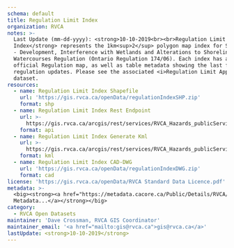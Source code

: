 ```yaml
---
schema: default
title: Regulation Limit Index
organization: RVCA
notes: >-
  Last Update (mm-dd-yyyy): <strong>10-10-2019<br><br>Regulation Limit
  Index</strong> represents the 1km<sup>2</sup> polygon map index for Section 28
  - Development, Interference with Wetlands and Alterations to Shorelines and
  Watercourses Regulation (Ontario Regulation 174/06). Each index has an
  official Regulation map, as well as table metadata showing the last five
  regulation updates. Please see the associated <i>Regulation Limit Approved</i>
  dataset.
resources:
  - name: Regulation Limit Index Shapefile
    url: 'https://gis.rvca.ca/openData/regulationIndexSHP.zip'
    format: shp
  - name: Regulation Limit Index Rest Endpoint
    url: >-
      https://gis.rvca.ca/arcgis/rest/services/RVCA_Hazards_publicService/MapServer/0
    format: api
  - name: Regulation Limit Index Generate Kml
    url: >-
      https://gis.rvca.ca/arcgis/rest/services/RVCA_Hazards_publicService/MapServer/generateKml
    format: kml
  - name: Regulation Limit Index CAD-DWG
    url: 'https://gis.rvca.ca/openData/regulationIndexDWG.zip'
    format: cad
license: 'https://gis.rvca.ca/openData/RVCA Standard Data Licence.pdf'
metadata: >-
  <big><strong><a href="https://metadata.cacore.ca/Public/Details/RVCA/id=854">View    
  Metadata...</a></strong></big>
category:
  - RVCA Open Datasets
maintainer: 'Dave Crossman, RVCA GIS Coordinator'
maintainer_email: '<a href="mailto:gis@rvca.ca">gis@rvca.ca</a>'
lastUpdate: <strong>10-10-2019</strong>
---
```

